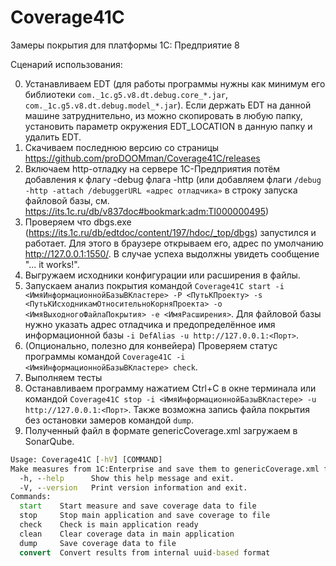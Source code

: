 # Coverage41C
Замеры покрытия для платформы 1С: Предприятие 8

Сценарий использования:

0) Устанавливаем EDT (для работы программы нужны как минимум его библиотеки ```com._1c.g5.v8.dt.debug.core_*.jar```, ```com._1c.g5.v8.dt.debug.model_*.jar```). Если держать EDT на данной машине затруднительно, из можно скопировать в любую папку, установить параметр окружения EDT_LOCATION в данную папку и удалить EDT.
1) Скачиваем последнюю версию со страницы https://github.com/proDOOMman/Coverage41C/releases
2) Включаем http-отладку на сервере 1С-Предприятия потём добавления к флагу -debug флага -http (или добавляем флаги ```/debug -http -attach /debuggerURL «адрес отладчика»``` в строку запуска файловой базы, см. https://its.1c.ru/db/v837doc#bookmark:adm:TI000000495)
3) Проверяем что dbgs.exe (https://its.1c.ru/db/edtdoc/content/197/hdoc/_top/dbgs) запустился и работает. Для этого в браузере открываем его, адрес по умолчанию http://127.0.0.1:1550/. В случае успеха выдолжны увидеть сообщение "... it works!".
4) Выгружаем исходники конфигурации или расширения в файлы.
5) Запускаем анализ покрытия командой ```Coverage41C start -i <ИмяИнформационнойБазыВКластере> -P <ПутьКПроекту> -s <ПутьКИсходникамОтносительноКорняПроекта> -o <ИмяВыходногоФайлаПокрытия> -e <ИмяРасширения>```. Для файловой базы нужно указать адрес отладчика и предопределённое имя информационной базы ```-i DefAlias -u http://127.0.0.1:<Порт>```.
6) (Опционально, полезно для конвейера) Проверяем статус программы командой ```Coverage41C -i <ИмяИнформационнойБазыВКластере> check```.
7) Выполняем тесты
8) Останавливаем программу нажатием Ctrl+C в окне терминала или командой ```Coverage41C stop -i <ИмяИнформационнойБазыВКластере> -u http://127.0.0.1:<Порт>```. Также возможна запись файла покрытия без остановки замеров командой ```dump```.
9) Полученный файл в формате genericCoverage.xml загружаем в SonarQube.

```cmd
Usage: Coverage41C [-hV] [COMMAND]
Make measures from 1C:Enterprise and save them to genericCoverage.xml file
  -h, --help      Show this help message and exit.
  -V, --version   Print version information and exit.
Commands:
  start    Start measure and save coverage data to file
  stop     Stop main application and save coverage to file
  check    Check is main application ready
  clean    Clear coverage data in main application
  dump     Save coverage data to file
  convert  Convert results from internal uuid-based format
```
